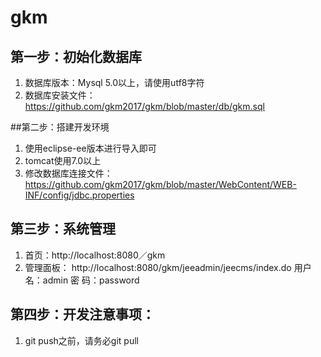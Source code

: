 # gkm

## 第一步：初始化数据库
1. 数据库版本：Mysql 5.0以上，请使用utf8字符
2. 数据库安装文件：https://github.com/gkm2017/gkm/blob/master/db/gkm.sql

##第二步：搭建开发环境
1. 使用eclipse-ee版本进行导入即可
2. tomcat使用7.0以上
3. 修改数据库连接文件：https://github.com/gkm2017/gkm/blob/master/WebContent/WEB-INF/config/jdbc.properties
## 第三步：系统管理
1. 首页：http://localhost:8080／gkm
2. 管理面板：
http://localhost:8080/gkm/jeeadmin/jeecms/index.do
用户名：admin
密  码：password

## 第四步：开发注意事项：
1. git push之前，请务必git pull
